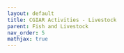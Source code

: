 ```yaml
---
layout: default
title: CGIAR Activities - Livestock
parent: Fish and Livestock
nav_order: 5
mathjax: true
---
```

